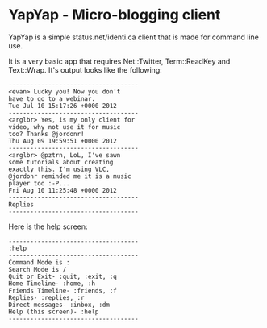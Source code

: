 YapYap - Micro-blogging client
==============================

YapYap is a simple status.net/identi.ca client that is made for command line use.

It is a very basic app that requires Net::Twitter, Term::ReadKey and Text::Wrap. It's output looks like the following:

    ------------------------------------
    <evan> Lucky you! Now you don't
    have to go to a webinar.
    Tue Jul 10 15:17:26 +0000 2012
    ------------------------------------
    <arglbr> Yes, is my only client for
    video, why not use it for music
    too? Thanks @jordonr!
    Thu Aug 09 19:59:51 +0000 2012
    ------------------------------------
    <arglbr> @pztrn, LoL, I've sawn
    some tutorials about creating
    exactly this. I'm using VLC,
    @jordonr reminded me it is a music
    player too :-P...
    Fri Aug 10 11:25:48 +0000 2012
    ------------------------------------
    Replies
    ------------------------------------

Here is the help screen:

    ------------------------------------ 
    :help 
    ------------------------------------ 
    Command Mode is : 
    Search Mode is / 
    Quit or Exit- :quit, :exit, :q 
    Home Timeline- :home, :h 
    Friends Timeline- :friends, :f 
    Replies- :replies, :r 
    Direct messages- :inbox, :dm 
    Help (this screen)- :help 
    ------------------------------------ 


